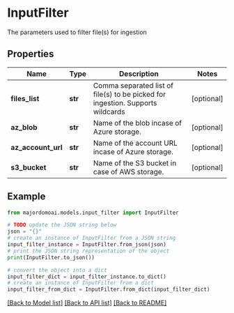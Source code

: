 # InputFilter

The parameters used to filter file(s) for ingestion

## Properties

Name | Type | Description | Notes
------------ | ------------- | ------------- | -------------
**files_list** | **str** | Comma separated list of file(s) to be picked for ingestion. Supports wildcards | [optional] 
**az_blob** | **str** | Name of the blob incase of Azure storage. | [optional] 
**az_account_url** | **str** | Name of the account URL incase of Azure storage. | [optional] 
**s3_bucket** | **str** | Name of the S3 bucket in case of AWS storage. | [optional] 

## Example

```python
from majordomoai.models.input_filter import InputFilter

# TODO update the JSON string below
json = "{}"
# create an instance of InputFilter from a JSON string
input_filter_instance = InputFilter.from_json(json)
# print the JSON string representation of the object
print(InputFilter.to_json())

# convert the object into a dict
input_filter_dict = input_filter_instance.to_dict()
# create an instance of InputFilter from a dict
input_filter_from_dict = InputFilter.from_dict(input_filter_dict)
```
[[Back to Model list]](../README.md#documentation-for-models) [[Back to API list]](../README.md#documentation-for-api-endpoints) [[Back to README]](../README.md)


